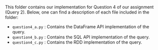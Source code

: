 This folder contains our implementation for Question 4 of our assignment (Query 2). Below, one can find a description of each file included in the folder:  
- `question4_a.py` : Contains the DataFrame API implementation of the query.
- `question4_b.py` : Contains the SQL API implementation of the query.
- `question4_c.py` : Contains the RDD implementation of the query.  

